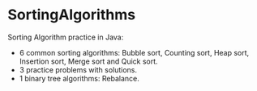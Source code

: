 # SortingAlgorithms
Sorting Algorithm practice in Java:
- 6 common sorting algorithms: Bubble sort, Counting sort, Heap sort, Insertion sort, Merge sort and Quick sort.
- 3 practice problems with solutions.
- 1 binary tree algorithms: Rebalance.

